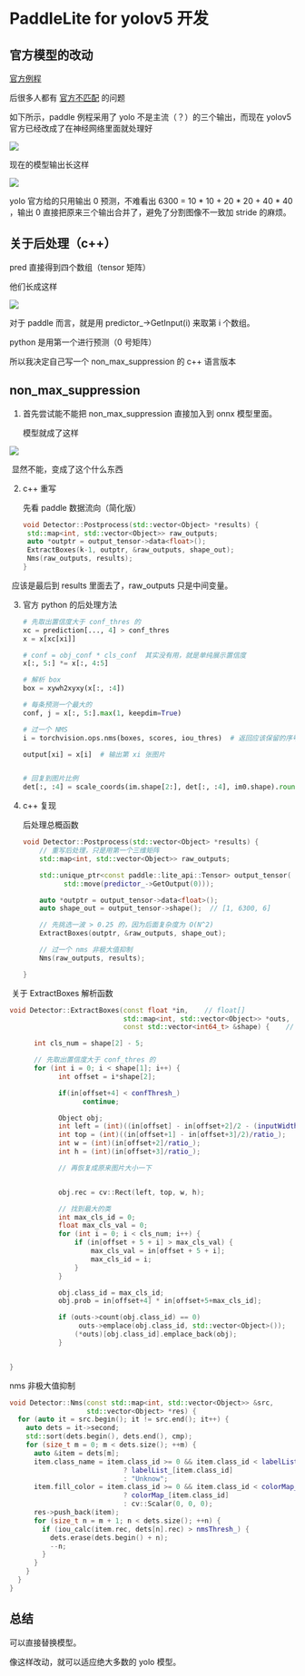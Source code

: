 # PaddleLite for yolov5 开发





## 官方模型的改动

[官方例程](https://github.com/PaddlePaddle/Paddle-Lite-Demo)

后很多人都有 [官方不匹配](https://github.com/PaddlePaddle/Paddle-Lite-Demo) 的问题

如下所示，paddle 例程采用了 yolo 不是主流（？）的三个输出，而现在 yolov5 官方已经改成了在神经网络里面就处理好

![](https://github.com/Eric-is-good/yolov5_with_paddlelite/blob/master/pics/3.jpg)



现在的模型输出长这样

![](https://github.com/Eric-is-good/yolov5_with_paddlelite/blob/master/pics/4.jpg)

yolo 官方给的只用输出 0 预测，不难看出 6300 = 10 * 10 + 20 * 20 + 40 * 40 ，输出 0 直接把原来三个输出合并了，避免了分割图像不一致加 stride 的麻烦。



## 关于后处理（c++）

pred 直接得到四个数组（tensor 矩阵）

他们长成这样

![](https://github.com/Eric-is-good/yolov5_with_paddlelite/blob/master/pics/1.jpg)



对于 paddle 而言，就是用 predictor_->GetInput(i) 来取第 i 个数组。



python 是用第一个进行预测（0 号矩阵）

所以我决定自己写一个 non_max_suppression 的 c++ 语言版本



## non_max_suppression

1. 首先尝试能不能把 non_max_suppression 直接加入到 onnx 模型里面。

   模型就成了这样

![](https://github.com/Eric-is-good/yolov5_with_paddlelite/blob/master/pics/2.jpg)

​       显然不能，变成了这个什么东西

2. c++ 重写

   先看 paddle 数据流向（简化版）

   ```c++
   void Detector::Postprocess(std::vector<Object> *results) {
   	std::map<int, std::vector<Object>> raw_outputs;
   	auto *outptr = output_tensor->data<float>();
   	ExtractBoxes(k-1, outptr, &raw_outputs, shape_out);
   	Nms(raw_outputs, results);
   }
   
   ```

​       应该是最后到 results 里面去了，raw_outputs 只是中间变量。

3. 官方 python 的后处理方法

   ```python
   # 先取出置信度大于 conf_thres 的
   xc = prediction[..., 4] > conf_thres
   x = x[xc[xi]]
   
   # conf = obj_conf * cls_conf  其实没有用，就是单纯展示置信度
   x[:, 5:] *= x[:, 4:5]
   
   # 解析 box
   box = xywh2xyxy(x[:, :4])
   
   # 每条预测一个最大的
   conf, j = x[:, 5:].max(1, keepdim=True)
   
   # 过一个 NMS
   i = torchvision.ops.nms(boxes, scores, iou_thres)  # 返回应该保留的序号
   
   output[xi] = x[i]  # 输出第 xi 张图片
   
   
   # 回复到图片比例
   det[:, :4] = scale_coords(im.shape[2:], det[:, :4], im0.shape).round()
   
   ```

4. c++ 复现

   后处理总概函数
   
   ```c++
   void Detector::Postprocess(std::vector<Object> *results) {
       // 重写后处理，只是用第一个三维矩阵
       std::map<int, std::vector<Object>> raw_outputs;
   
       std::unique_ptr<const paddle::lite_api::Tensor> output_tensor(
             std::move(predictor_->GetOutput(0)));
   
       auto *outptr = output_tensor->data<float>();
       auto shape_out = output_tensor->shape();  // [1, 6300, 6]
   
       // 先挑选一波 > 0.25 的，因为后面复杂度为 O(N^2)
       ExtractBoxes(outptr, &raw_outputs, shape_out);
   
       // 过一个 nms 非极大值抑制
       Nms(raw_outputs, results);
   
   }
   ```





​      关于 ExtractBoxes 解析函数

```c++
void Detector::ExtractBoxes(const float *in,    // float[]
                            std::map<int, std::vector<Object>> *outs,
                            const std::vector<int64_t> &shape) {    // [1, 6300, 6]

      int cls_num = shape[2] - 5;

      // 先取出置信度大于 conf_thres 的
      for (int i = 0; i < shape[1]; i++) {
            int offset = i*shape[2];

            if(in[offset+4] < confThresh_)
                  continue;

            Object obj;
            int left = (int)((in[offset] - in[offset+2]/2 - (inputWidth_ - inputW )/ 2.0 ) / ratio_);   // 减去 padding
            int top = (int)((in[offset+1] - in[offset+3]/2)/ratio_);
            int w = (int)(in[offset+2]/ratio_);
            int h = (int)(in[offset+3]/ratio_);

            // 再恢复成原来图片大小一下


            obj.rec = cv::Rect(left, top, w, h);

            // 找到最大的类
            int max_cls_id = 0;
            float max_cls_val = 0;
            for (int i = 0; i < cls_num; i++) {
                if (in[offset + 5 + i] > max_cls_val) {
                    max_cls_val = in[offset + 5 + i];
                    max_cls_id = i;
                }
            }

            obj.class_id = max_cls_id;
            obj.prob = in[offset+4] * in[offset+5+max_cls_id];

            if (outs->count(obj.class_id) == 0)
                 outs->emplace(obj.class_id, std::vector<Object>());
                (*outs)[obj.class_id].emplace_back(obj);
            }


}
```

nms 非极大值抑制

```c++
void Detector::Nms(const std::map<int, std::vector<Object>> &src,
                   std::vector<Object> *res) {
  for (auto it = src.begin(); it != src.end(); it++) {
    auto dets = it->second;
    std::sort(dets.begin(), dets.end(), cmp);
    for (size_t m = 0; m < dets.size(); ++m) {
      auto &item = dets[m];
      item.class_name = item.class_id >= 0 && item.class_id < labelList_.size()
                            ? labelList_[item.class_id]
                            : "Unknow";
      item.fill_color = item.class_id >= 0 && item.class_id < colorMap_.size()
                            ? colorMap_[item.class_id]
                            : cv::Scalar(0, 0, 0);
      res->push_back(item);
      for (size_t n = m + 1; n < dets.size(); ++n) {
        if (iou_calc(item.rec, dets[n].rec) > nmsThresh_) {
          dets.erase(dets.begin() + n);
          --n;
        }
      }
    }
  }
}
```



## 总结

可以直接替换模型。

像这样改动，就可以适应绝大多数的 yolo 模型。
